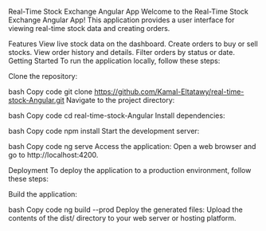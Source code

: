 Real-Time Stock Exchange Angular App
Welcome to the Real-Time Stock Exchange Angular App! This application provides a user interface for viewing real-time stock data and creating orders.

Features
View live stock data on the dashboard.
Create orders to buy or sell stocks.
View order history and details.
Filter orders by status or date.
Getting Started
To run the application locally, follow these steps:

Clone the repository:

bash
Copy code
git clone https://github.com/Kamal-Eltatawy/real-time-stock-Angular.git
Navigate to the project directory:

bash
Copy code
cd real-time-stock-Angular
Install dependencies:

bash
Copy code
npm install
Start the development server:

bash
Copy code
ng serve
Access the application:
Open a web browser and go to http://localhost:4200.

Deployment
To deploy the application to a production environment, follow these steps:

Build the application:

bash
Copy code
ng build --prod
Deploy the generated files:
Upload the contents of the dist/ directory to your web server or hosting platform.

